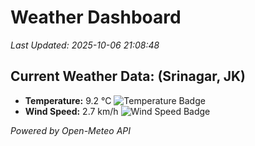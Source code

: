 
# Weather Dashboard

_Last Updated: 2025-10-06 21:08:48_

## Current Weather Data: (Srinagar, JK)
- **Temperature:** 9.2 °C ![Temperature Badge](https://img.shields.io/badge/Temperature-Low%20Temp-blue)
- **Wind Speed:** 2.7 km/h ![Wind Speed Badge](https://img.shields.io/badge/Wind%20Speed-Light%20Wind-blue)

*Powered by Open-Meteo API*
